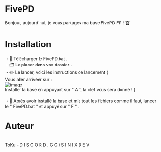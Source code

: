 <h1> FivePD </h1>

<p> Bonjour, aujourd'hui, je vous partages ma base FivePD FR ! 🏆

<h1> Installation </h1>

・📡 Télécharger le FivePD.bat . <br>
・🗂️ Le placer dans vos dossier  . <br>
・✏️ Le lancer, voici les instructions de lancement { <br>
Vous aller arrivéer sur : <br>
 ![image](https://user-images.githubusercontent.com/110974588/202537440-4232607c-ef25-4812-bcfb-9740c1f9565a.png) <br>
Installer la base en appuyant sur " A ", la clef vous  sera donné ! 
} <br>
<br>
・🔔 Après avoir installé la base et mis tout les fichiers comme il faut, lancer le " FivePD.bat " et appuyé sur " F " . 
<h1> Auteur </h1>
<br>
ToKu - D I S C O R D . G G / S I N I X D E V
